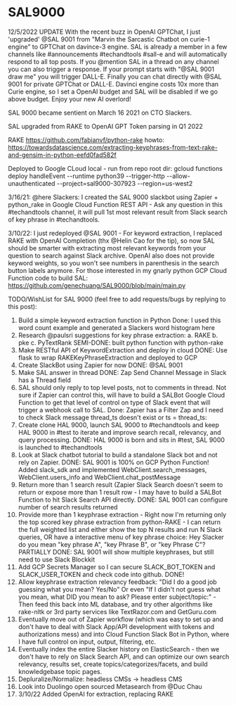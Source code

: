 # SAL9000

12/5/2022 UPDATE
With the recent buzz in OpenAI GPTChat, I just 'upgraded' @SAL 9001  from "Marvin the Sarcastic Chatbot on curie-1 engine" to GPTChat on davince-3 engine.  SAL is already a member in a few channels like #announcements #techandtools #sall-e and will automatically respond to all top posts.  If you @mention SAL in a thread on any channel you can also trigger a response. If your prompt starts with "@SAL 9001 draw me" you will trigger DALL-E.  Finally you can chat directly with @SAL 9001  for private GPTChat or DALL-E.  Davinci engine costs 10x more than Curie engine, so I set a OpenAI budget and SAL will be disabled if we go above budget.  Enjoy your new AI overlord!

SAL 9000 became sentient on March 16 2021 on CTO Slackers.

SAL upgraded from RAKE to OpenAI GPT Token parsing in Q1 2022

RAKE https://github.com/fabianvf/python-rake
howto: https://towardsdatascience.com/extracting-keyphrases-from-text-rake-and-gensim-in-python-eefd0fad582f
 
Deployed to Google CLoud local - run from repo root dir:
gcloud functions deploy handleEvent --runtime python39 --trigger-http --allow-unauthenticated --project=sal9000-307923 --region=us-west2

3/16/21: @here Slackers: I created the SAL 9000 slackbot using Zapier + python_rake in Google Cloud Function REST API  - Ask any question in this #techandtools channel, it will pull 1st most relevant result from Slack search of key phrase in #techandtools.  

3/10/22: I just redeployed @SAL 9001 - For keyword extraction, I replaced RAKE with OpenAI Completion (thx @Helin Cao for the tip), so now SAL should be smarter with extracting most relevant keywords from your question to search against Slack archive.  OpenAI also does not provide keyword weights, so you won't see numbers in parenthesis in the search button labels anymore. For those interested in my gnarly python GCP Cloud Function code to build SAL: https://github.com/genechuang/SAL9000/blob/main/main.py

TODO/WishList for SAL 9000 (feel free to add requests/bugs by replying to this post):
1. Build a simple keyword extraction function in Python Done: I used this word count example and generated a Slackers word histogram here
2. Research @paulsri suggestions for key phrase extraction: a. RAKE b. pke c. PyTextRank     SEMI-DONE: built python function with python-rake
3. Make RESTful API of KeywordExtraction and deploy in cloud DONE:  Use flask to wrap RAKEKeyPhraseExtraction and deployed to GCP
4. Create SlackBot using Zapier for now DONE: @SAL 9001 
5. Make SAL answer in thread DONE: Zap Send Channel Message in Slack has a Thread field
6. SAL should only reply to top level posts, not to comments in thread.  Not sure if Zapier can control this, will have to build a SALBot Google Cloud Function to get that level of control on type of Slack event that will trigger a webhook call to SAL. Done: Zapier has a Filter Zap and I need to check Slack message thread_ts doesn't exist or ts = thread_ts: 
7. Create clone HAL 9000, launch SAL 9000 to #techandtools and keep HAL 9000 in #test to iterate and improve search recall, relevancy, and query processing.  DONE: HAL 9000 is born and sits in #test, SAL 9000 is launched to #techandtools 
8. Look at Slack chatbot tutorial to build a standalone Slack bot and not rely on Zapier. DONE:  SAL 9001 is 100% on GCP Python Function!  Added slack_sdk and implemented WebClient.search_messages, WebClient.users_info and WebClient.chat_postMessage  
9. Return more than 1 search result (Zapier Slack Search doesn't seem to return or expose  more than 1 result row - I may have to build a SALBot Function to hit Slack Search API directly. DONE: SAL 9001 can configure number of search results returned
10. Provide more than 1 keyphrase extraction - Right now I'm returning only the top scored key phrase extraction from python-RAKE - I can return the full weighted list and either show the top N results and run N Slack queries, OR have a interactive menu of key phrase choice:  Hey Slacker do you mean "key phrase A", "key Phrase B", or "key Phrase C"? PARTIALLY DONE: SAL 9001 will show multiple keyphrases, but still need to use Slack Blockkit
11. Add GCP Secrets Manager so I can secure SLACK_BOT_TOKEN and SLACK_USER_TOKEN and check code into github. DONE!
12. Allow keyphrase extraction relevancy feedback:  "Did I do a good job guessing what you mean?  Yes/No" Or even "If I didn't not guess what you mean, what DID you mean to ask?  Please enter subject/topic:" - Then feed this back into ML database, and try other algorithms like rake-nltk or 3rd party services like  TextRazor.com and GetGuru.com
13. Eventually move out of Zapier workflow (which was easy to set up and don't have to deal with Slack App/API development with tokens and authorizations mess) and into Cloud Function Slack Bot in Python, where I have full control on input, output, filtering, etc.
14. Eventually index the entire Slacker history on ElasticSearch - then we don't have to rely on Slack Search API, and can optimize our own search relevancy, results set, create topics/categorizes/facets, and build knowledgebase topic pages.
15. Depluralize/Normalize: headless CMSs -> headless CMS
16. Look into Duolingo open sourced Metasearch from @Duc Chau
17. 3/10/22 Added OpenAI for extraction, replacing RAKE
